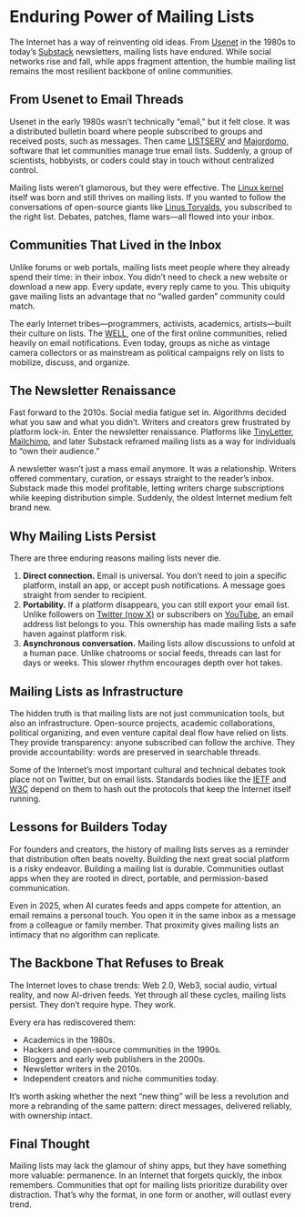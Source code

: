 # Enduring Power of Mailing Lists

The Internet has a way of reinventing old ideas. From [Usenet](https://en.wikipedia.org/wiki/Usenet) in the 1980s to today’s [Substack](https://en.wikipedia.org/wiki/Substack) newsletters, mailing lists have endured. While social networks rise and fall, while apps fragment attention, the humble mailing list remains the most resilient backbone of online communities.  

## From Usenet to Email Threads

Usenet in the early 1980s wasn’t technically “email,” but it felt close. It was a distributed bulletin board where people subscribed to groups and received posts, such as messages. Then came [LISTSERV](https://en.wikipedia.org/wiki/LISTSERV) and [Majordomo](https://en.wikipedia.org/wiki/Majordomo_(software)), software that let communities manage true email lists. Suddenly, a group of scientists, hobbyists, or coders could stay in touch without centralized control.  

Mailing lists weren’t glamorous, but they were effective. The [Linux kernel](https://en.wikipedia.org/wiki/Linux_kernel) itself was born and still thrives on mailing lists. If you wanted to follow the conversations of open-source giants like [Linus Torvalds](https://en.wikipedia.org/wiki/Linus_Torvalds), you subscribed to the right list. Debates, patches, flame wars—all flowed into your inbox.  

## Communities That Lived in the Inbox

Unlike forums or web portals, mailing lists meet people where they already spend their time: in their inbox. You didn’t need to check a new website or download a new app. Every update, every reply came to you. This ubiquity gave mailing lists an advantage that no “walled garden” community could match.  

The early Internet tribes—programmers, activists, academics, artists—built their culture on lists. The [WELL](https://en.wikipedia.org/wiki/The_WELL), one of the first online communities, relied heavily on email notifications. Even today, groups as niche as vintage camera collectors or as mainstream as political campaigns rely on lists to mobilize, discuss, and organize.  

## The Newsletter Renaissance

Fast forward to the 2010s. Social media fatigue set in. Algorithms decided what you saw and what you didn’t. Writers and creators grew frustrated by platform lock-in. Enter the newsletter renaissance. Platforms like [TinyLetter](https://en.wikipedia.org/wiki/TinyLetter), [Mailchimp](https://en.wikipedia.org/wiki/Mailchimp), and later Substack reframed mailing lists as a way for individuals to “own their audience.”  

A newsletter wasn’t just a mass email anymore. It was a relationship. Writers offered commentary, curation, or essays straight to the reader’s inbox. Substack made this model profitable, letting writers charge subscriptions while keeping distribution simple. Suddenly, the oldest Internet medium felt brand new.  

## Why Mailing Lists Persist

There are three enduring reasons mailing lists never die.  

1. **Direct connection.** Email is universal. You don’t need to join a specific platform, install an app, or accept push notifications. A message goes straight from sender to recipient.  
2. **Portability.** If a platform disappears, you can still export your email list. Unlike followers on [Twitter (now X)](https://en.wikipedia.org/wiki/X.com) or subscribers on [YouTube](https://en.wikipedia.org/wiki/YouTube), an email address list belongs to you. This ownership has made mailing lists a safe haven against platform risk.  
3. **Asynchronous conversation.** Mailing lists allow discussions to unfold at a human pace. Unlike chatrooms or social feeds, threads can last for days or weeks. This slower rhythm encourages depth over hot takes.  

## Mailing Lists as Infrastructure

The hidden truth is that mailing lists are not just communication tools, but also an infrastructure. Open-source projects, academic collaborations, political organizing, and even venture capital deal flow have relied on lists. They provide transparency: anyone subscribed can follow the archive. They provide accountability: words are preserved in searchable threads.  

Some of the Internet’s most important cultural and technical debates took place not on Twitter, but on email lists. Standards bodies like the [IETF](https://en.wikipedia.org/wiki/Internet_Engineering_Task_Force) and [W3C](https://en.wikipedia.org/wiki/World_Wide_Web_Consortium) depend on them to hash out the protocols that keep the Internet itself running.  

## Lessons for Builders Today

For founders and creators, the history of mailing lists serves as a reminder that distribution often beats novelty. Building the next great social platform is a risky endeavor. Building a mailing list is durable. Communities outlast apps when they are rooted in direct, portable, and permission-based communication.  

Even in 2025, when AI curates feeds and apps compete for attention, an email remains a personal touch. You open it in the same inbox as a message from a colleague or family member. That proximity gives mailing lists an intimacy that no algorithm can replicate.  

## The Backbone That Refuses to Break

The Internet loves to chase trends: Web 2.0, Web3, social audio, virtual reality, and now AI-driven feeds. Yet through all these cycles, mailing lists persist. They don’t require hype. They work.  

Every era has rediscovered them:  
- Academics in the 1980s.  
- Hackers and open-source communities in the 1990s.  
- Bloggers and early web publishers in the 2000s.  
- Newsletter writers in the 2010s.  
- Independent creators and niche communities today.  

It’s worth asking whether the next “new thing” will be less a revolution and more a rebranding of the same pattern: direct messages, delivered reliably, with ownership intact.  

## Final Thought

Mailing lists may lack the glamour of shiny apps, but they have something more valuable: permanence. In an Internet that forgets quickly, the inbox remembers. Communities that opt for mailing lists prioritize durability over distraction. That’s why the format, in one form or another, will outlast every trend.